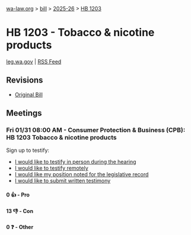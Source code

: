 [wa-law.org](/) > [bill](/bill/) > [2025-26](/bill/2025-26/) > [HB 1203](/bill/2025-26/hb/1203/)

# HB 1203 - Tobacco & nicotine products
[leg.wa.gov](https://app.leg.wa.gov/billsummary?BillNumber=1203&Year=2025&Initiative=false) | [RSS Feed](./rss.xml)

## Revisions
* [Original Bill](1/)

## Meetings
### Fri 01/31 08:00 AM - Consumer Protection & Business (CPB): HB 1203 Tobacco & nicotine products
Sign up to testify:
* [I would like to testify in person during the hearing](https://app.leg.wa.gov/csi/Testifier/Add?chamber=House&mId=32575&aId=162057&caId=25164&tId=1)
* [I would like to testify remotely](https://app.leg.wa.gov/csi/Testifier/Add?chamber=House&mId=32575&aId=162057&caId=25164&tId=2)
* [I would like my position noted for the legislative record](https://app.leg.wa.gov/csi/Testifier/Add?chamber=House&mId=32575&aId=162057&caId=25164&tId=3)
* [I would like to submit written testimony](https://app.leg.wa.gov/csi/Testifier/Add?chamber=House&mId=32575&aId=162057&caId=25164&tId=4)

#### 0 👍 - Pro

#### 13 👎 - Con

#### 0 ❓ - Other
